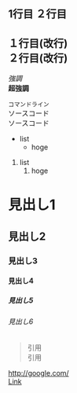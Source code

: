 ﻿1行目
２行目
---
１行目(改行)  
２行目(改行)
---
*強調*  
**超強調**  

`コマンドライン`  
    ソースコード  
    ソースコード  

* list
    * hoge
1. list
    1. hoge

# 見出し1
## 見出し2
### 見出し3
#### 見出し4
##### 見出し5
###### 見出し6

> 引用  
> 引用  

<http://google.com/>  
[Link][google]

[google]: http://google.comet
